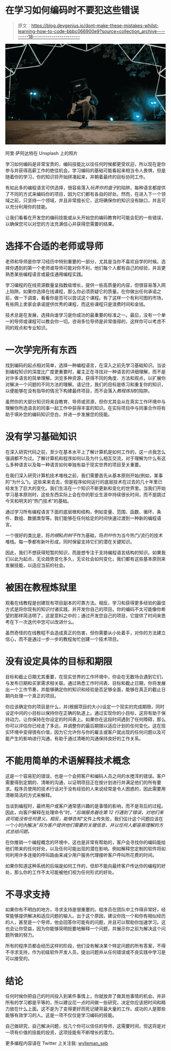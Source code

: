 # 在学习如何编码时不要犯这些错误

> 原文：<https://blog.devgenius.io/dont-make-these-mistakes-whilst-learning-how-to-code-bbbc066900e9?source=collection_archive---------18----------------------->

![](img/753b1d0e762f12e1de71fb73207ce7cd.png)

阿里·萨阿达特在 Unsplash 上的照片

学习如何编码是非常宝贵的，编码技能比以往任何时候都更受欢迎，所以现在是你参与并获得高薪工作的绝佳机会。学习编码的基础可能看起来相当令人畏惧，但是随着你的学习，你的知识将开始拼凑起来，并朝着最终的目标协同工作。

有如此多的编程语言可供选择，很容易落入*玩弄你的盘子*的陷阱，每种语言都提供了不同的方式来编码你的项目，因为它们都有各自的好处。然而，在进入下一个领域之前，只坚持一个领域，并且非常擅长它，这将确保你的知识没有缺口，并且可以充分利用你的技能。

让我们看看在开发您的编码技能或从头开始您的编码教育时可能会犯的一些错误，以确保您可以对您的方法充满信心并获得您需要的结果。

# 选择不合适的老师或导师

老师和导师是你学习经历中特别重要的一部分，尤其是当你不喜欢自学的时候。选择你遇到的第一个老师或导师可能对你不利，他们每个人都有自己的经验，并且更熟悉某些编程语言或最佳通用编程实践。

学习编程的在线资源数量呈指数级增长，提供一些高质量的内容，但很容易落入网上陷阱。如果你选择在线课程，那么你必须质疑它的质量。在你做出任何承诺之前，做一下调查，看看你是否可以尝试这个课程。有了这样一个有利可图的市场，有些网上卖家会承诺提供优秀的课程，而这些课程只是浪费时间和金钱。

技术总是在发展，选择向谁学习是你成功的最重要的标准之一。最后，没有一个单一的导师或课程可以教会你一切。咨询多位导师是非常值得的，这样你可以考虑不同的观点和专业知识。

# 一次学完所有东西

找到编码的起点相对简单，选择一种编程语言，在深入之前先学习基础知识。当谈到编程知识的深度比广度更重要时，雇主正在寻找对一种语言的详细理解，而不是对许多语言的简单理解。浏览多种资源，获得不同的角度、方法和观点，以扩展你对解决一个问题的不同方法的理解。请记住，我们的目标是练习和重复你的知识，以便能够在没有指导的情况下构建最终项目，而不会落入*教程炼狱*的陷阱。

虽然你的大部分知识将来自教育、导师或资源，但你尤其会从在真实工作环境中与理解你所选语言的同事一起工作中获得丰富的知识。在实际项目中与同事合作将有助于填补您的编码知识空白，并进一步发展您的技能。

# 没有学习基础知识

在深入研究代码之前，至少在基本水平上了解计算机是如何工作的，这一点我怎么强调都不为过。了解计算机和程序如何以及为什么相互交流，对于理解为什么有这么多种语言以及每一种语言如何单独有益于现实世界的项目至关重要。

在我们深入研究计算机技术堆栈之前，我们需要首先从基本原则开始(例如，某事的“为什么”)。这些来来去去，但是程序如何运行的底层技术在过去的几十年里已经发生了巨大的变化。我们生活在一个知识不断更新和变化的世界里。当我们开始学习基本原则时，这些东西实际上会在你的职业生涯中持续很长时间，而不是跳过今天和明天的“热门技术”的基础。

通过学习所有编程语言下面的底层根和结构，例如变量、范围、函数、循环、条件、数组、数据类型等。我们能够在任何给定的时间快速过渡到一种新的编程语言。

一个很好的类比是，将*的根*和*的树干*作为基础，将*的叶*作为当今热门/流行的技术堆栈。每一季都有新叶形成，同时保留支持它们的潜在关键知识。

因此，我们不想获得短暂的知识，而是想专注于支持编程语言结构的知识。如果我们以此为起点，无论趋势变化多久，无论社会如何变化，我们都有这些基本原则来发展技能，以适应当前的社会。

# 被困在教程炼狱里

观看在线教程是创建现有项目副本的可靠方法。相反，学习和获得更多经验的最佳方式是将你现有的知识付诸实践，并开发你自己的项目。你的编码不太可能像你希望的那样简洁明了，这是意料之中的；通过开发您自己的项目，它提供了时间来思考在下一次迭代中您可以改进什么。

虽然奇怪的在线教程不会造成真正的伤害，但你需要从小处着手，对你的方法建立信心，而不是通过一步一步的教程匆忙创建一个技术项目。

# 没有设定具体的目标和期限

目标和截止日期尤其重要，在现实世界的工作环境中，你会在无数场合遇到它们，与发布日期和买家需求相关联。通过熟悉工作时间表、目标和截止日期，你将发展出一个工作节奏，并能够确定你的知识和经验是否足够全面，能够在真正的截止日期内处理一个真正的项目。

你应该确定你的项目是什么，并(根据项目的大小)设定一个现实的完成期限，同时设定中间的小目标以保持你在正确的轨道上。通过实现你的小目标，这将有助于保持动力，让你保持在你设定的时间表上。如果你在这段时间遇到了任何障碍，那么你可以评估你已经走了多远，并调整你的最后期限以适应计划的任何变化。这在现实环境中变得很有价值，因为它允许你与你的雇主或客户就出现的任何问题以及可能产生的影响进行沟通，有助于通过清晰的沟通保持良好的工作关系。

# 不能用简单的术语解释技术概念

这是一个容易犯的错误，也是一个会把客户和编码人员之间的水搅浑的错误。客户需要得到定期的、清晰的沟通，以证明项目正在按计划进行并满足他们的所有要求。程序员使用的技术行话对于没有经验的人来说经常是令人困惑的，因此需要用清晰简洁的方式来解释。

当谈到编程时，最终用户或客户通常感兴趣的是事情的影响，而不是背后的过程。因此，向客户解释在处理命令"时，*"后端服务器在第 12 行遇到了错误，对他们来说可能没有任何意义。相反，能够告知*“文件上传失败，我们估计这个问题应该在一个小时内解决”*将为客户提供他们需要的关键信息，并以任何人都容易理解的方式总结问题。*

在你推销一个编程概念的环境中，这也是非常有帮助的，客户会寻找你的编码能给他们带来的任何好处，以及任何可能出现的潜在影响。例如解释您定制的软件将如何利用许多连接的呼叫路由来减少用户服务代理接听客户呼叫所花费的时间。

如果你知道这种系统的后端是如何工作的，但却不能向最终客户传达你的编程的好处，那么你的工作不太可能被他们视为任何形式的好处。

# 不寻求支持

如果你有不明白的地方，寻求支持是很重要的。程序员在团队中工作得非常好，经常能够提供解决和适应问题的输入。出于这个原因，建议你找一个和你有相似经历的人，甚至是一个导师，他会回答你可能有的问题，并且可以帮助你加速学习。这也会让你受益，因为你能够简明扼要地解释一个问题，并展示你之前为解决这个问题所做的努力。

所有的程序员都会经历这样的阶段，他们没有解决某个特定问题的所有答案，不得不寻求支持，作为初级软件开发人员，提出问题并从任何错误或不良实践中学习是可以接受的。

# 结论

任何时候你把自己的时间投入到某件事情上，你就放弃了做其他事情的机会。并非所有的学习都是平等的，所以建议花一点时间做一些研究，决定你应该把时间和精力放在什么上面。这不是为了变得更好而死记硬背最大量的工作。成功的人是那些能够有效学习的人。这是一项不仅仅是学习编码的技能。

自己做研究，自己解决问题，找几个你可以信任的导师，这需要时间，但这将是对一项有价值的技能的投资，这项技能有不断增长的潜力。

更多编程内容请在 Twitter 上关注我: [wylleman_seb](https://twitter.com/wylleman_seb)